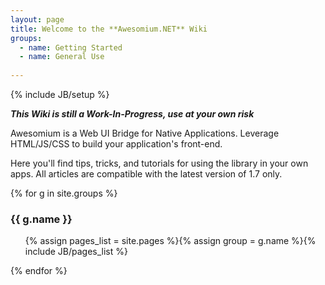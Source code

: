 ```yaml
---
layout: page
title: Welcome to the **Awesomium.NET** Wiki
groups:
  - name: Getting Started
  - name: General Use
  
---
```

{% include JB/setup %}

___This Wiki is still a Work-In-Progress, use at your own risk___

Awesomium is a Web UI Bridge for Native Applications. Leverage HTML/JS/CSS to build your application's front-end.

Here you'll find tips, tricks, and tutorials for using the library in your own apps. All articles are compatible with the latest version of 1.7 only.

{% for g in site.groups %}
### {{ g.name }}
<ul class="truncate">{% assign pages_list = site.pages %}{% assign group = g.name %}{% include JB/pages_list %}</ul>
{% endfor %}